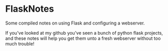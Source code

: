 # FlaskNotes
Some compiled notes on using Flask and configuring a webserver. 


If you've looked at my github you've seen a bunch of python flask projects, 
and these notes will help you get them unto a fresh webserver without too much trouble! 
